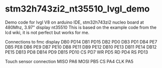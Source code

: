 # stm32h743zi2_nt35510_lvgl_demo
Demo code for lvgl V8 on arduino IDE, stm32h743zi2 nucleo board at 480Mhz, 3.97" display nt35510
This is based on the example code from the lcd wiki, it is not perfect but works for me.



Connections to fmc display
DB0 PD14
DB1 PD15
DB2 PD0
DB3 PD1
DB4 PE7
DB5 PE8
DB6 PE9
DB7 PE10
DB8 PE11
DB9 PE12
DB10 PE13
DB11 PE14
DB12 PE15
DB13 PD8
DB14 PD9
DB15 PD10
CS PD7
WR PD5
RD PD4
RS PD13

Touch sensor connection
MISO PA6
MOSI PB5
CS PA4
CLK PA5



